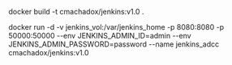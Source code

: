 docker build -t cmachadox/jenkins:v1.0 .

docker run -d  -v jenkins_vol:/var/jenkins_home -p 8080:8080 -p 50000:50000 --env JENKINS_ADMIN_ID=admin --env JENKINS_ADMIN_PASSWORD=password --name jenkins_adcc cmachadox/jenkins:v1.0

